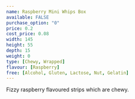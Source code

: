 ```yaml
---
name: Raspberry Mini Whips Box
available: FALSE
purchase_option: "0"
price: 0.2
cost_price: 0.08
width: 145
height: 55
depth: 15
weight: 0
type: [Chewy, Wrapped]
flavour: [Raspberry]
free: [Alcohol, Gluten, Lactose, Nut, Gelatin]
---
```

Fizzy raspberry flavoured strips which are chewy.